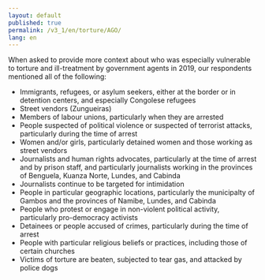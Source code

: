 ```yaml
---
layout: default
published: true
permalink: /v3_1/en/torture/AGO/
lang: en
---
```

When asked to provide more context about who was especially vulnerable to torture and ill-treatment by government agents in 2019, our respondents mentioned all of the following:

- Immigrants, refugees, or asylum seekers, either at the border or in detention centers, and especially Congolese refugees
- Street vendors (Zungueiras)
- Members of labour unions, particularly when they are arrested
- People suspected of political violence or suspected of terrorist attacks, particularly during the time of arrest
- Women and/or girls, particularly detained women and those working as street vendors
- Journalists and human rights advocates, particularly at the time of arrest and by prison staff, and particularly journalists working in the provinces of Benguela, Kuanza Norte, Lundes, and Cabinda
- Journalists continue to be targeted for intimidation
- People in particular geographic locations, particularly the municipalty of Gambos and the provinces of Namibe, Lundes, and Cabinda
- People who protest or engage in non-violent political activity, particularly pro-democracy activists
- Detainees or people accused of crimes, particularly during the time of arrest
- People with particular religious beliefs or practices, including those of certain churches
- Victims of torture are beaten, subjected to tear gas, and attacked by police dogs
